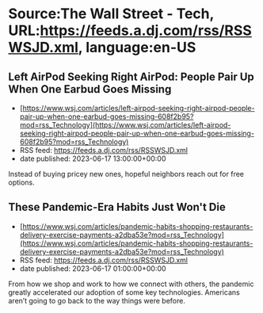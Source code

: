 # Source:The Wall Street - Tech, URL:https://feeds.a.dj.com/rss/RSSWSJD.xml, language:en-US

## Left AirPod Seeking Right AirPod: People Pair Up When One Earbud Goes Missing
 - [https://www.wsj.com/articles/left-airpod-seeking-right-airpod-people-pair-up-when-one-earbud-goes-missing-608f2b95?mod=rss_Technology](https://www.wsj.com/articles/left-airpod-seeking-right-airpod-people-pair-up-when-one-earbud-goes-missing-608f2b95?mod=rss_Technology)
 - RSS feed: https://feeds.a.dj.com/rss/RSSWSJD.xml
 - date published: 2023-06-17 13:00:00+00:00

Instead of buying pricey new ones, hopeful neighbors reach out for free options.

## These Pandemic-Era Habits Just Won't Die
 - [https://www.wsj.com/articles/pandemic-habits-shopping-restaurants-delivery-exercise-payments-a2dba53e?mod=rss_Technology](https://www.wsj.com/articles/pandemic-habits-shopping-restaurants-delivery-exercise-payments-a2dba53e?mod=rss_Technology)
 - RSS feed: https://feeds.a.dj.com/rss/RSSWSJD.xml
 - date published: 2023-06-17 01:00:00+00:00

From how we shop and work to how we connect with others, the pandemic greatly accelerated our adoption of some key technologies. Americans aren’t going to go back to the way things were before.

